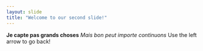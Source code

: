 ```yaml
---
layout: slide
title: "Welcome to our second slide!"
---
```

**Je capte pas grands choses** *Mais bon peut importe continuons*
Use the left arrow to go back!
